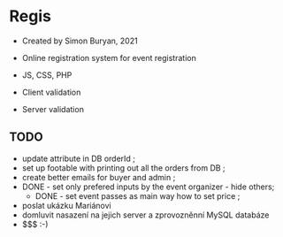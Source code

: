 # Regis

- Created by Simon Buryan, 2021

- Online registration system for event registration
- JS, CSS, PHP
- Client validation
- Server validation

## TODO
- update attribute in DB orderId ;
- set up footable with printing out all the orders from DB ;
- create better emails for buyer and admin ;
- DONE - set only prefered inputs by the event organizer - hide others;
  - DONE - set event passes as main way how to set price ; 
- poslat ukázku Mariánovi
- domluvit nasazení na jejich server a zprovozněnní MySQL databáze
- $$$ :-)

